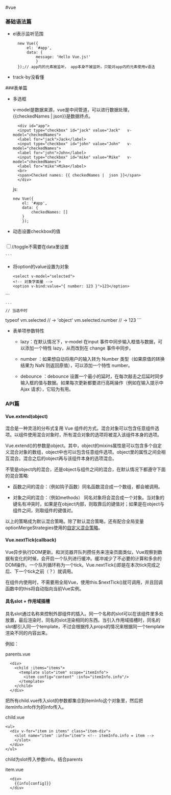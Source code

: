 #vue
### 基础语法篇

- el表示监听范围

		new Vue({
			el: '#app',
    		data: {
        		message: 'Hello Vue.js!'
         		}	
		});// app内的元素被监听， app本身不被监听。只能对app内的元素使用v语法

- track-by没看懂

###表单篇

- 多选框 

	v-model是数据来源，vue是中间管道，可以进行数据处理，{{checkedNames | json}}是数据终点。

		<div id="app">
		<input type="checkbox" id="jack" value="Jack" 	v-model="checkedNames">
		<label for="jack">Jack</label>
		<input type="checkbox" id="john" value="John" 	v-model="checkedNames">
		<label for="john">John</label>
		<input type="checkbox" id="mike" value="Mike" 	v-model="checkedNames">
		<label for="mike">Mike</label>
		<br>
		<span>Checked names: {{ checkedNames | 	json }}</span>
		</div>
	

   js:
 
   	```
   	new Vue({
  		el: '#app',
 	 	data: {
  	  		checkedNames: []
 	 	}
		});
	```
	
- 动态设置checkbox的值

	```
<input
  type="checkbox"
  v-model="toggle"
  v-bind:true-value="a"
  v-bind:false-value="b">//toggle不需要在data里设置
  
	```

- 将option的value设置为对象
	
	```
	<select v-model="selected">
  <!-- 对象字面量 -->
  <option v-bind:value="{ number: 123 }">123</option>
</select>
	```
	
	```
	// 当选中时
typeof vm.selected // -> 'object'
vm.selected.number // -> 123
	```
	
- 表单项参数特性
	
	- lazy：在默认情况下，v-model 在input 事件中同步输入框值与数据，可以添加一个特性 lazy，从而改到在 change 事件中同步。
	
	- number ：如果想自动将用户的输入转为 Number 类型（如果原值的转换结果为 NaN 则返回原值），可以添加一个特性 number。
	
	- debounce ：debounce 设置一个最小的延时，在每次敲击之后延时同步输入框的值与数据。如果每次更新都要进行高耗操作（例如在输入提示中 Ajax 请求），它较为有用。
	
### API篇

#### Vue.extend(object)

混合是一种灵活的分布式复用 Vue 组件的方式。混合对象可以包含任意组件选项。以组件使用混合对象时，所有混合对象的选项将被混入该组件本身的选项。

Vue.extend()的参数是object。其中，object的mixins属性是可以包含多个自定义混合对象的数组，object中也可以包含任意组件选项。object里的属性之间会相互混合。混合之后的object再与该组件本身的选项混合。

不管是object内的混合，还是object与组件之间的混合，在默认情况下都遵守下面的混合策略:

- 函数之间的混合：（例如钩子函数）同名函数混合成一个数组，都会被调用。

- 对象之间的混合：（例如methods） 同名对象将会混合成一个对象。当对象的键名有冲突时，如果是在object内部，则取靠后的键值对；如果是在object与组件之间，则取组件的键值对。

以上的策略成为默认混合策略。除了默认混合策略，还有配合全局变量optionMergeStrategies使用的[自定义混合策略](https://cn.vuejs.org/v2/guide/mixins.html#自定义选项混合策略)。


#### Vue.nextTick(callback)

Vue异步执行DOM更新。和浏览器开队列攒任务来渲染页面类似，Vue观察到数据有变化的时候，会开启一个队列进行缓冲。缓冲减少了不必要的计算和多余的DOM操作。一个队列循环称为一个tick。Vue.nextTick()即是在本次tick完成之后、下一个tick之前（？）就调用。

在组件内使用时，不需要用全局Vue，使用this.$nextTick()就可调用，并且回调函数中的this将自动指向当前Vue实例。


#### 具名slot + 作用域插槽

具名slot通过名称来控制外部组件的插入。同一个名称的slot可以在该组件里多处放置，最后渲染时，同名的slot渲染相同的东西。当引入作用域插槽时，同名的slot都引入同一个template，不过会根据传入props的情况来根据同一个template渲染不同的内容出来。

例如：


parents.vue

      <div>
        <child :items="items">
          <template slot="item" scope="itemInfo">
            <item config="content" :info="itemInfo.info"/>
          </template>
        </child>
      </div>

把所有child.vue传入slot的参数都集合到itemInfo这个对象里，然后把itemInfo.info作为<item>的info传入。

child.vue

    <ul>
      <div v-for="item in items" class="item-div">
        <slot name="item" :info="item"> <!-- itemInfo.info = item -->
        </slot>
      </div>
    </ul>

child为slot传入参数info。结合parents

item.vue

      <div>
        {{info[config]}}
      </div>